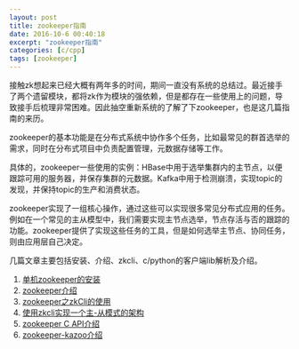 ```yaml
---
layout: post
title: zookeeper指南
date: 2016-10-6 00:40:18
excerpt: "zookeeper指南"
categories: [c/cpp]
tags: [zookeeper]
---
```


接触zk想起来已经大概有两年多的时间，期间一直没有系统的总结过。最近接手了两个遗留模块，都将zk作为模块的强依赖，但是都存在一些使用上的问题，导致接手后梳理非常困难。因此抽空重新系统的了解了下zookeeper，也是这几篇指南的来历。

zookeeper的基本功能是在分布式系统中协作多个任务，比如最常见的群首选举的需求，同时在分布式项目中负责配置管理，元数据存储等工作。

具体的，zookeeper一些使用的实例：HBase中用于选举集群内的主节点，以便跟踪可用的服务器，并保存集群的元数据。Kafka中用于检测崩溃，实现topic的发现，并保持topic的生产和消费状态。

zookeeper实现了一组核心操作，通过这些可以实现很多常见分布式应用的任务。例如在一个常见的主从模型中，我们需要实现主节点选举，节点存活与否的跟踪的功能。zookeeper提供了实现这些任务的工具，但是如何选举主节点、协同任务，则由应用层自己决定。

几篇文章主要包括安装、介绍、zkcli、c/python的客户端lib解析及介绍。

1. [单机zookeeper的安装](http://yingshin.github.io/c/cpp/2016/09/24/zookeeper-install)  
2. [zookeeper介绍](http://yingshin.github.io/c/cpp/2016/09/24/zookeeper-introduction)  
3. [zookeeper之zkCli的使用](http://yingshin.github.io/c/cpp/2016/09/24/zkcli-introduction)  
4. [使用zkcli实现一个主-从模式的架构](http://yingshin.github.io/c/cpp/2016/09/25/zkcli-example)  
5. [zookeeper C API介绍](http://yingshin.github.io/c/cpp/2016/10/02/zookeeper-c-api-introduction)  
6. [zookeeper-kazoo介绍](http://yingshin.github.io/c/cpp/2016/10/05/zookeeper-python-kazoo-introduction)  

<!--more-->

